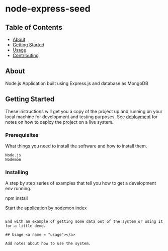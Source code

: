 # node-express-seed

## Table of Contents

- [About](#about)
- [Getting Started](#getting_started)
- [Usage](#usage)
- [Contributing](../CONTRIBUTING.md)

## About <a name = "about"></a>

Node.js Application built using Express.js and database as MongoDB

## Getting Started <a name = "getting_started"></a>

These instructions will get you a copy of the project up and running on your local machine for development and testing purposes. See [deployment](#deployment) for notes on how to deploy the project on a live system.

### Prerequisites

What things you need to install the software and how to install them.

```
Node.js
Nodemon
```

### Installing

A step by step series of examples that tell you how to get a development env running.

npm install

Start the application by
nodemon index

```

End with an example of getting some data out of the system or using it for a little demo.

## Usage <a name = "usage"></a>

Add notes about how to use the system.
